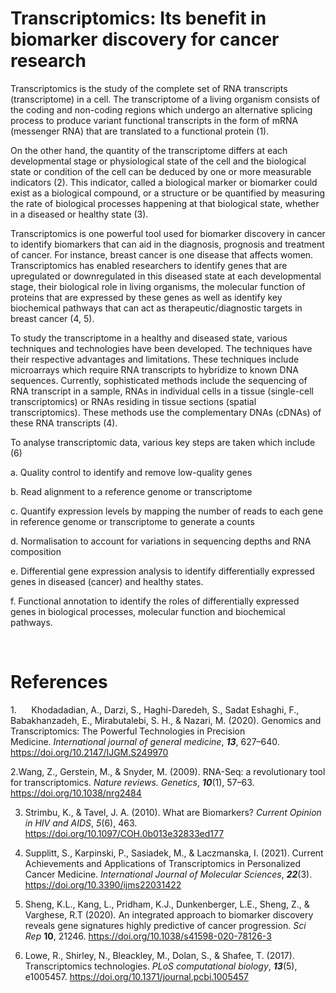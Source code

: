# Transcriptomics: Its benefit in biomarker discovery for cancer research

Transcriptomics is the study of the complete set of RNA transcripts (transcriptome) in a cell. The transcriptome of a living organism consists of the coding and non-coding regions which undergo an alternative splicing process to produce variant functional transcripts in the form of mRNA (messenger RNA) that are translated to a functional protein (1).

On the other hand, the quantity of the transcriptome differs at each developmental stage or physiological state of the cell and the biological state or condition of the cell can be deduced by one or more measurable indicators (2). This indicator, called a biological marker or biomarker could exist as a biological compound, or a structure or be quantified by measuring the rate of biological processes happening at that biological state, whether in a diseased or healthy state (3).

Transcriptomics is one powerful tool used for biomarker discovery in cancer to identify biomarkers that can aid in the diagnosis, prognosis and treatment of cancer. For instance, breast cancer is one disease that affects women. Transcriptomics has enabled researchers to identify genes that are upregulated or downregulated in this diseased state at each developmental stage, their biological role in living organisms, the molecular function of proteins that are expressed by these genes as well as identify key biochemical pathways that can act as therapeutic/diagnostic targets in breast cancer (4, 5).

To study the transcriptome in a healthy and diseased state, various techniques and technologies have been developed. The techniques have their respective advantages and limitations. These techniques include microarrays which require RNA transcripts to hybridize to known DNA sequences. Currently, sophisticated methods include the sequencing of RNA transcript in a sample, RNAs in individual cells in a tissue (single-cell transcriptomics) or RNAs residing in tissue sections (spatial transcriptomics). These methods use the complementary DNAs (cDNAs) of these RNA transcripts (4).

To analyse transcriptomic data, various key steps are taken which include (6)

a. Quality control to identify and remove low-quality genes

b. Read alignment to a reference genome or transcriptome

c. Quantify expression levels by mapping the number of reads to each gene in reference genome or transcriptome to generate a counts

d. Normalisation to account for variations in sequencing depths and RNA composition

e. Differential gene expression analysis to identify differentially expressed genes in diseased (cancer) and healthy states.

f. Functional annotation to identify the roles of differentially expressed genes in biological processes, molecular function and biochemical pathways.

 


# References

1.      Khodadadian, A., Darzi, S., Haghi-Daredeh, S., Sadat Eshaghi, F., Babakhanzadeh, E., Mirabutalebi, S. H., & Nazari, M. (2020). Genomics and Transcriptomics: The Powerful Technologies in Precision Medicine. _International journal of general medicine_, **_13_**, 627–640. <https://doi.org/10.2147/IJGM.S249970>

2.Wang, Z., Gerstein, M., & Snyder, M. (2009). RNA-Seq: a revolutionary tool for transcriptomics. _Nature reviews. Genetics_, **_10_**(1), 57–63. <https://doi.org/10.1038/nrg2484>

3. Strimbu, K., & Tavel, J. A. (2010). What are Biomarkers? _Current Opinion in HIV and AIDS_, _5_(6), 463. <https://doi.org/10.1097/COH.0b013e32833ed177>

4. Supplitt, S., Karpinski, P., Sasiadek, M., & Laczmanska, I. (2021). Current Achievements and Applications of Transcriptomics in Personalized Cancer Medicine. _International Journal of Molecular Sciences_, **_22_**(3). <https://doi.org/10.3390/ijms22031422>

5. Sheng, K.L., Kang, L., Pridham, K.J., Dunkenberger, L.E., Sheng, Z., & Varghese, R.T (2020)_._ An integrated approach to biomarker discovery reveals gene signatures highly predictive of cancer progression. _Sci Rep_ **10**, 21246. <https://doi.org/10.1038/s41598-020-78126-3>

6. Lowe, R., Shirley, N., Bleackley, M., Dolan, S., & Shafee, T. (2017). Transcriptomics technologies. _PLoS computational biology_, **_13_**(5), e1005457. <https://doi.org/10.1371/journal.pcbi.1005457>

